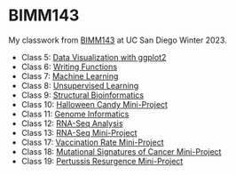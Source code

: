 # BIMM143

My classwork from [BIMM143](https://bioboot.github.io/bimm143_W23/) at UC San Diego Winter 2023.

- Class 5: [Data Visualization with ggplot2](https://github.com/macroglossum-stellatarum/bimm143_github/blob/main/class05/class05.pdf)
- Class 6: [Writing Functions](https://github.com/macroglossum-stellatarum/bimm143_github/blob/main/class06/class06.md)
- Class 7: [Machine Learning](https://github.com/macroglossum-stellatarum/bimm143_github/blob/main/class07/class07.md)
- Class 8: [Unsupervised Learning](https://github.com/macroglossum-stellatarum/bimm143_github/blob/main/class08/Class08MiniProject.md)
- Class 9: [Structural Bioinformatics](https://github.com/macroglossum-stellatarum/bimm143_github/blob/main/class09/Class09_StructuralBioniformatics1.md)
- Class 10: [Halloween Candy Mini-Project](https://github.com/macroglossum-stellatarum/bimm143_github/blob/main/class10/Lab10_CandyProject%20copy.pdf)
- Class 11: [Genome Informatics](https://github.com/macroglossum-stellatarum/bimm143_github/blob/main/class11/class11_genomeinformatics.md)
- Class 12: [RNA-Seq Analysis](https://github.com/macroglossum-stellatarum/bimm143_github/blob/main/class12/Class12_Transcrip-RNA-Seq%20(1).pdf)
- Class 13: [RNA-Seq Mini-Project](https://github.com/macroglossum-stellatarum/bimm143_github/blob/main/class13/class13_RNASeq_project.pdf)
- Class 17: [Vaccination Rate Mini-Project](https://github.com/macroglossum-stellatarum/bimm143_github/blob/main/class17/class17_vaccincation_proj.md)
- Class 18: [Mutational Signatures of Cancer Mini-Project]()
- Class 19: [Pertussis Resurgence Mini-Project]()
